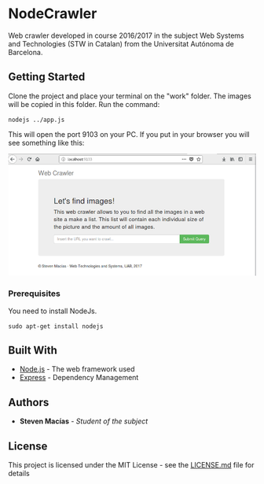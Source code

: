 # NodeCrawler
Web crawler developed in course 2016/2017 in the subject Web Systems and Technologies (STW in Catalan) from the Universitat Autónoma de Barcelona.


## Getting Started

Clone the project and place your terminal on the "work" folder. The images will be copied in this folder. Run the command:
```
nodejs ../app.js
```
This will open the port 9103 on your PC. If you put in your browser you will see something like this:

![Index Image](https://raw.githubusercontent.com/StevenMacias/NodeCrawler/master/doc/img/index.png)

### Prerequisites

You need to install NodeJs.

```
sudo apt-get install nodejs
```


## Built With

* [Node.js](https://nodejs.org/es/) - The web framework used
* [Express](http://expressjs.com/es/) - Dependency Management


## Authors

* **Steven Macías** - *Student of the subject*

## License

This project is licensed under the MIT License - see the [LICENSE.md](LICENSE.md) file for details
